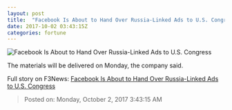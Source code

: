 ```yaml
---
layout: post
title:  "Facebook Is About to Hand Over Russia-Linked Ads to U.S. Congress"
date: 2017-10-02 03:43:15Z
categories: fortune
---
```


![Facebook Is About to Hand Over Russia-Linked Ads to U.S. Congress](https://fortunedotcom.files.wordpress.com/2017/10/gettyimages-622247704.jpg?w=720)

The materials will be delivered on Monday, the company said.


Full story on F3News: [Facebook Is About to Hand Over Russia-Linked Ads to U.S. Congress](http://www.f3nws.com/n/JGrGCE)

> Posted on: Monday, October 2, 2017 3:43:15 AM
